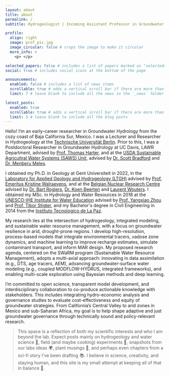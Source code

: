 ```yaml
---
layout: about
title: about
permalink: /
subtitle: Hydrogeologist | Incoming Assistant Professor in Groundwater Hydrology at the University of California, Los Angeles 

profile:
  align: right
  image: prof_pic.jpg
  image_circular: false # crops the image to make it circular
  more_info: >
    <p> </p>

selected_papers: false # includes a list of papers marked as "selected={true}"
social: true # includes social icons at the bottom of the page

announcements:
  enabled: false # includes a list of news items
  scrollable: true # adds a vertical scroll bar if there are more than 3 news items
  limit: 7 # leave blank to include all the news in the `_news` folder

latest_posts:
  enabled: true
  scrollable: true # adds a vertical scroll bar if there are more than 3 new posts items
  limit: 3 # leave blank to include all the blog posts
---
```


Hello! I’m an early-career researcher in Groundwater Hydrology from the cozy coast of Baja California Sur, Mexico. I was a Lecturer and Researcher in Hydrogeology at the [Technische Universität Berlin](https://www.tu.berlin/en/). Prior to this, I was a Postdoctoral Researcher in Groundwater Hydrology at UC Davis, LAWR Department, advised by [Prof. Thomas Harter](https://caes.ucdavis.edu/people/thomas-harter), and at the [USDA Sustainable Agricultral Water Systems (SAWS) Unit](https://www.ars.usda.gov/pacific-west-area/davis-ca/sustainable-agricultural-water-systems-research/), advised by [Dr. Scott Bradford](https://www.ars.usda.gov/pacific-west-area/davis-ca/sustainable-agricultural-water-systems-research/people/scott-a-bradford/) and [Dr. Menberu Meles](https://www.ars.usda.gov/pacific-west-area/davis-ca/sustainable-agricultural-water-systems-research/people/menberu-b-meles/). 

I obtained my Ph.D. in Geology at Gent Universiteit in 2022, in the [Laboratory for Applied Geology and Hydrogeology (LTGH)](https://www.ugent.be/we/geologie/en/research/organization/applied-geology-and-hydrogeology) advised by [Prof. Emeritus Kristine Walraevens](https://research.ugent.be/web/person/kristine-walraevens-0/en), and at the [Belgian Nuclear Research Centre](https://www.sckcen.be/en/hydrogeology) advised by [Dr. Bart Rogiers](https://rogiersbart.github.io/), [Dr. Koen Beerten](https://researchportal.sckcen.be/en/persons/koen-beerten) and [Laurent Wouters](https://be.linkedin.com/in/laurent-wouters-37865338). I obtained my MSc. in Hydrology and Water Resources in 2018 at the [UNESCO-IHE Institute for Water Education](https://www.un-ihe.org/) advised by [Prof. Yangxiao Zhou](https://www.un-ihe.org/people/staff/yangxiao-zhou) and [Prof. Tibor Stigter](https://www.un-ihe.org/people/staff/tibor-stigter), and my Bachelor's degree in Civil Engineering in 2014 from the [Instituto Tecnologico de La Paz](https://lapaz.tecnm.mx/).   

My research lies at the intersection of hydrogeology, integrated modeling, and sustainable water resource management, with a focus on groundwater resilience in arid, drought-prone regions. I develop high-resolution, process-based models that integrate environmental tracers, vadose zone dynamics, and machine learning to improve recharge estimates, simulate contaminant transport, and inform MAR design. My proposed research agenda, centered on the SWaRM program (Sustainable Water Resource Management), adopts a multi-axial approach: innovating in data assimilation (e.g., DTS, age tracers, AEM), advancing groundwater-surface water modeling (e.g., coupled MODFLOW-HYDRUS, integrated frameworks), and enabling multi-scale exploration using Bayesian methods and deep learning. 

I’m committed to open science, transparent model development, and interdisciplinary collaboration to co-produce actionable knowledge with stakeholders. This includes integrating hydro-economic analysis and governance studies to evaluate cost-effectiveness and equity of groundwater strategies. From California’s Central Valley to arid zones in Mexico and sub-Saharan Africa, my goal is to help shape adaptive and just groundwater governance through technically sound and policy-relevant research.

> This space is a reflection of both my scientific interests and who I am beyond the lab. Expect posts mainly on hydrogeology and water science 🌊, field (and maybe cooking) experiments 🥘, snapshots from our labs ideas 🌍, plant musings 🌿, and perhaps even chapters from a sci-fi story I’ve been drafting 📚. I believe in science, creativity, and staying human, and this site is my small attempt at keeping all of that in balance 🐋.


<!---
Write your biography here. Tell the world about yourself. Link to your favorite [subreddit](http://reddit.com). You can put a picture in, too. The code is already in, just name your picture `prof_pic.jpg` and put it in the `img/` folder.

Put your address / P.O. box / other info right below your picture. You can also disable any of these elements by editing `profile` property of the YAML header of your `_pages/about.md`. Edit `_bibliography/papers.bib` and Jekyll will render your [publications page](/al-folio/publications/) automatically.

Link to your social media connections, too. This theme is set up to use [Font Awesome icons](https://fontawesome.com/) and [Academicons](https://jpswalsh.github.io/academicons/), like the ones below. Add your Facebook, Twitter, LinkedIn, Google Scholar, or just disable all of them.
--->

